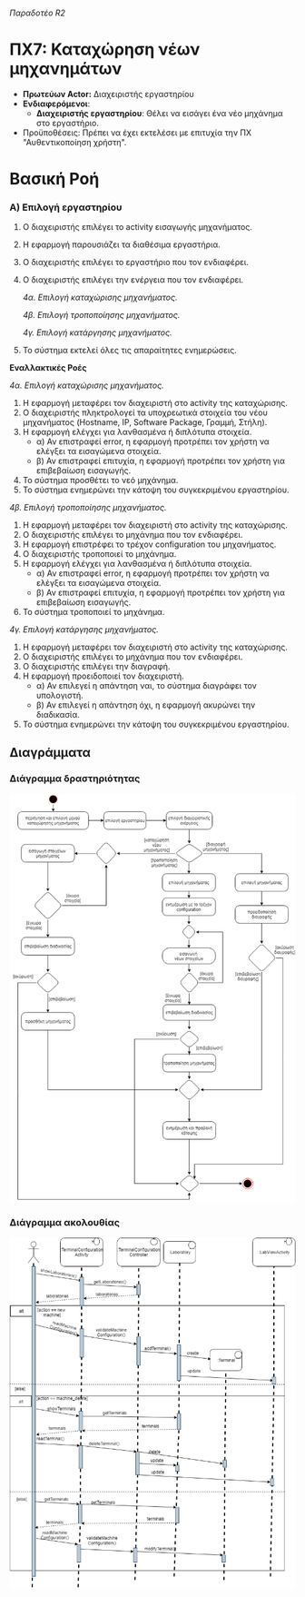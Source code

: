 ###### Παραδοτέο R2

# ΠΧ7: Καταχώρηση νέων μηχανημάτων

* **Πρωτεύων Actor:** Διαχειριστής εργαστηρίου
* **Ενδιαφερόμενοι**:
    * **Διαχειριστής εργαστηρίου**: Θέλει να εισάγει ένα νέο μηχάνημα στο εργαστήριο.
* Προϋποθέσεις: Πρέπει να έχει εκτελέσει με επιτυχία την ΠΧ "Αυθεντικοποίηση χρήστη".

# Βασική Ροή

### Α) Επιλογή εργαστηρίου

1. Ο διαχειριστής επιλέγει το activity εισαγωγής μηχανήματος.
2. Η εφαρμογή παρουσιάζει τα διαθέσιμα εργαστήρια.
3. Ο διαχειριστής επιλέγει το εργαστήριο που τον ενδιαφέρει.
4. Ο διαχειριστής επιλέγει την ενέργεια που τον ενδιαφέρει.

    *4α. Επιλογή καταχώρισης μηχανήματος.*

    *4β. Επιλογή τροποποίησης μηχανήματος.*

    *4γ. Επιλογή κατάργησης μηχανήματος.*
5. Το σύστημα εκτελεί όλες τις απαραίτητες ενημερώσεις.

**Εναλλακτικές Ροές**

*4α. Επιλογή καταχώρισης μηχανήματος.*

1. Η εφαρμογή μεταφέρει τον διαχειριστή στο activity της καταχώρισης.
2. Ο διαχειριστής πληκτρολογεί τα υποχρεωτικά στοιχεία του νέου μηχανήματος (Hostname, IP, Software Package, Γραμμή, Στήλη).
3. Η εφαρμογή ελέγχει για λανθασμένα ή διπλότυπα στοιχεία.
    * α) Αν επιστραφεί error, η εφαρμογή προτρέπει τον χρήστη να ελέγξει τα εισαγώμενα στοιχεία.
    * β) Αν επιστραφεί επιτυχία, η εφαρμογή προτρέπει τον χρήστη για επιβεβαίωση εισαγωγής.
4. Το σύστημα προσθέτει το νεό μηχάνημα.
5. Το σύστημα ενημερώνει την κάτοψη του συγκεκριμένου εργαστηρίου.

*4β. Επιλογή τροποποίησης μηχανήματος.*

1. Η εφαρμογή μεταφέρει τον διαχειριστή στο activity της καταχώρισης.
2. Ο διαχειριστής επιλέγει το μηχάνημα που τον ενδιαφέρει.
3. Η εφαρμογή επιστρέφει το τρέχον configuration του μηχανήματος.
4. Ο διαχειριστής τροποποιεί το μηχάνημα.
5. Η εφαρμογή ελέγχει για λανθασμένα ή διπλότυπα στοιχεία.
    * α) Αν επιστραφεί error, η εφαρμογή προτρέπει τον χρήστη να ελέγξει τα εισαγώμενα στοιχεία.
    * β) Αν επιστραφεί επιτυχία, η εφαρμογή προτρέπει τον χρήστη για επιβεβαίωση εισαγωγής.
6. Το σύστημα τροποποιεί το μηχάνημα.

*4γ. Επιλογή κατάργησης μηχανήματος.*

1. Η εφαρμογή μεταφέρει τον διαχειριστή στο activity της καταχώρισης.
2. Ο διαχειριστής επιλέγει το μηχάνημα που τον ενδιαφέρει.
3. Ο διαχειριστής επιλέγει την διαγραφή.
4. Η εφαρμογή προειδοποιεί τον διαχειριστή.
    * α) Αν επιλεγεί η απάντηση ναι, το σύστημα διαγράφει τον υπολογιστή.
    * β) Αν επιλεγεί η απάντηση όχι, η εφαρμογή ακυρώνει την διαδικασία.
5. Το σύστημα ενημερώνει την κάτοψη του συγκεκριμένου εργαστηρίου.

## Διαγράμματα

### Διάγραμμα δραστηριότητας

![](uc7-activity.png)

### Διάγραμμα ακολουθίας

![](uc7-seq.png)